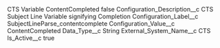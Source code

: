 <?xml version="1.0" encoding="UTF-8"?>
<CustomMetadata xmlns="http://soap.sforce.com/2006/04/metadata" xmlns:xsi="http://www.w3.org/2001/XMLSchema-instance" xmlns:xsd="http://www.w3.org/2001/XMLSchema">
    <label>CTS Variable ContentCompleted</label>
    <protected>false</protected>
    <values>
        <field>Configuration_Description__c</field>
        <value xsi:type="xsd:string">CTS Subject Line Variable signifying Completion</value>
    </values>
    <values>
        <field>Configuration_Label__c</field>
        <value xsi:type="xsd:string">SubjectLineParse_contentcomplete</value>
    </values>
    <values>
        <field>Configuration_Value__c</field>
        <value xsi:type="xsd:string">ContentCompleted</value>
    </values>
    <values>
        <field>Data_Type__c</field>
        <value xsi:type="xsd:string">String</value>
    </values>
    <values>
        <field>External_System_Name__c</field>
        <value xsi:type="xsd:string">CTS</value>
    </values>
    <values>
        <field>Is_Active__c</field>
        <value xsi:type="xsd:boolean">true</value>
    </values>
</CustomMetadata>
